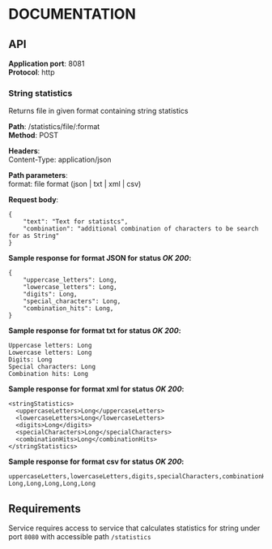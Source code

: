 # DOCUMENTATION
## API

**Application port**: 8081  <br />
**Protocol**: http

### String statistics

Returns file in given format containing string statistics

**Path**: /statistics/file/:format <br />
**Method**: POST <br />

**Headers**: <br />
Content-Type: application/json

**Path parameters**: <br />
format: file format (json | txt | xml | csv)

**Request body**:
```
{
    "text": "Text for statistcs",
    "combination": "additional combination of characters to be search for as String"
}
```

**Sample response for format JSON for status *OK* *200*:**
```
{
    "uppercase_letters": Long,
    "lowercase_letters": Long,
    "digits": Long,
    "special_characters": Long,
    "combination_hits": Long,
}
```
**Sample response for format txt for status *OK* *200*:**
```
Uppercase letters: Long
Lowercase letters: Long
Digits: Long
Special characters: Long
Combination hits: Long
```

**Sample response for format xml for status *OK* *200*:**
```
<stringStatistics>
  <uppercaseLetters>Long</uppercaseLetters>
  <lowercaseLetters>Long</lowercaseLetters>
  <digits>Long</digits>
  <specialCharacters>Long</specialCharacters>
  <combinationHits>Long</combinationHits>
</stringStatistics>
```

**Sample response for format csv for status *OK* *200*:**
```
uppercaseLetters,lowercaseLetters,digits,specialCharacters,combinationHits
Long,Long,Long,Long,Long
```

## Requirements

Service requires access to service that calculates statistics for string under port `8080` with accessible path `/statistics`
